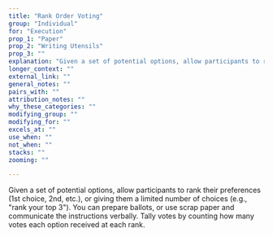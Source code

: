 ```yaml
---
title: "Rank Order Voting"
group: "Individual"
for: "Execution"
prop_1: "Paper"
prop_2: "Writing Utensils"
prop_3: ""
explanation: "Given a set of potential options, allow participants to rank their preferences (1st choice, 2nd, etc.), or giving them a limited number of choices (e.g., \"rank your top 3\"). You can prepare ballots, or use scrap paper and communicate the instructions verbally. Tally votes by counting how many votes each option received at each rank."
longer_context: ""
external_link: ""
general_notes: ""
pairs_with: ""
attribution_notes: ""
why_these_categories: ""
modifying_group: ""
modifying_for: ""
excels_at: ""
use_when: ""
not_when: ""
stacks: ""
zooming: ""

---
```


Given a set of potential options, allow participants to rank their preferences (1st choice, 2nd, etc.), or giving them a limited number of choices (e.g., "rank your top 3"). You can prepare ballots, or use scrap paper and communicate the instructions verbally. Tally votes by counting how many votes each option received at each rank.
